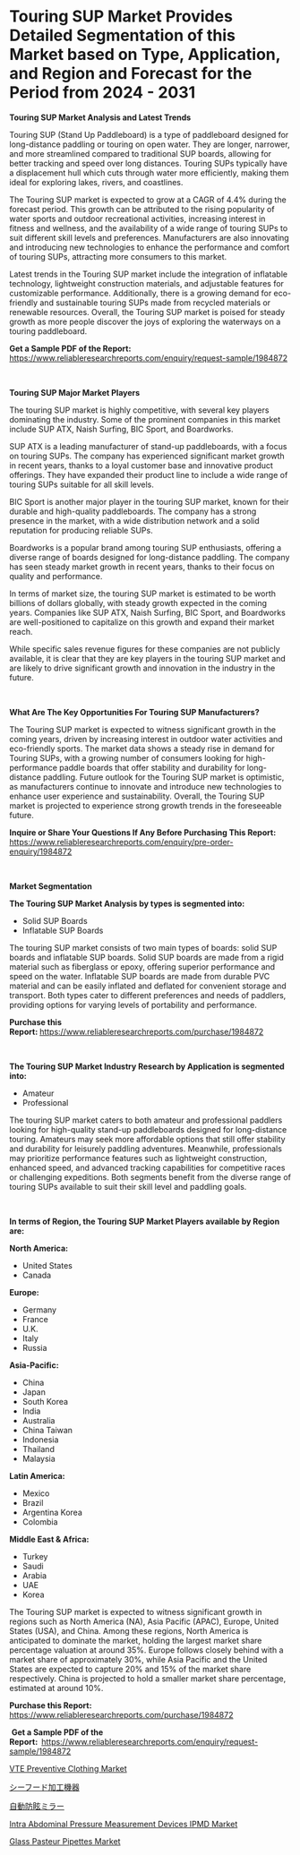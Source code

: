 <p><h1>Touring SUP Market Provides Detailed Segmentation of this Market based on Type, Application, and Region and Forecast for the Period from 2024 - 2031</h1></p><p><strong>Touring SUP Market Analysis and Latest Trends</strong></p>
<p><p>Touring SUP (Stand Up Paddleboard) is a type of paddleboard designed for long-distance paddling or touring on open water. They are longer, narrower, and more streamlined compared to traditional SUP boards, allowing for better tracking and speed over long distances. Touring SUPs typically have a displacement hull which cuts through water more efficiently, making them ideal for exploring lakes, rivers, and coastlines.</p><p>The Touring SUP market is expected to grow at a CAGR of 4.4% during the forecast period. This growth can be attributed to the rising popularity of water sports and outdoor recreational activities, increasing interest in fitness and wellness, and the availability of a wide range of touring SUPs to suit different skill levels and preferences. Manufacturers are also innovating and introducing new technologies to enhance the performance and comfort of touring SUPs, attracting more consumers to this market.</p><p>Latest trends in the Touring SUP market include the integration of inflatable technology, lightweight construction materials, and adjustable features for customizable performance. Additionally, there is a growing demand for eco-friendly and sustainable touring SUPs made from recycled materials or renewable resources. Overall, the Touring SUP market is poised for steady growth as more people discover the joys of exploring the waterways on a touring paddleboard.</p></p>
<p><strong>Get a Sample PDF of the Report:&nbsp;</strong> <a href="https://www.reliableresearchreports.com/enquiry/request-sample/1984872">https://www.reliableresearchreports.com/enquiry/request-sample/1984872</a></p>
<p>&nbsp;</p>
<p><strong>Touring SUP Major Market Players</strong></p>
<p><p>The touring SUP market is highly competitive, with several key players dominating the industry. Some of the prominent companies in this market include SUP ATX, Naish Surfing, BIC Sport, and Boardworks.</p><p>SUP ATX is a leading manufacturer of stand-up paddleboards, with a focus on touring SUPs. The company has experienced significant market growth in recent years, thanks to a loyal customer base and innovative product offerings. They have expanded their product line to include a wide range of touring SUPs suitable for all skill levels.</p><p>BIC Sport is another major player in the touring SUP market, known for their durable and high-quality paddleboards. The company has a strong presence in the market, with a wide distribution network and a solid reputation for producing reliable SUPs.</p><p>Boardworks is a popular brand among touring SUP enthusiasts, offering a diverse range of boards designed for long-distance paddling. The company has seen steady market growth in recent years, thanks to their focus on quality and performance.</p><p>In terms of market size, the touring SUP market is estimated to be worth billions of dollars globally, with steady growth expected in the coming years. Companies like SUP ATX, Naish Surfing, BIC Sport, and Boardworks are well-positioned to capitalize on this growth and expand their market reach.</p><p>While specific sales revenue figures for these companies are not publicly available, it is clear that they are key players in the touring SUP market and are likely to drive significant growth and innovation in the industry in the future.</p></p>
<p>&nbsp;</p>
<p><strong>What Are The Key Opportunities For Touring SUP Manufacturers?</strong></p>
<p><p>The Touring SUP market is expected to witness significant growth in the coming years, driven by increasing interest in outdoor water activities and eco-friendly sports. The market data shows a steady rise in demand for Touring SUPs, with a growing number of consumers looking for high-performance paddle boards that offer stability and durability for long-distance paddling. Future outlook for the Touring SUP market is optimistic, as manufacturers continue to innovate and introduce new technologies to enhance user experience and sustainability. Overall, the Touring SUP market is projected to experience strong growth trends in the foreseeable future.</p></p>
<p><strong>Inquire or Share Your Questions If Any Before Purchasing This Report:</strong> <a href="https://www.reliableresearchreports.com/enquiry/pre-order-enquiry/1984872">https://www.reliableresearchreports.com/enquiry/pre-order-enquiry/1984872</a></p>
<p>&nbsp;</p>
<p><strong>Market Segmentation</strong></p>
<p><strong>The Touring SUP Market Analysis by types is segmented into:</strong></p>
<p><ul><li>Solid SUP Boards</li><li>Inflatable SUP Boards</li></ul></p>
<p><p>The touring SUP market consists of two main types of boards: solid SUP boards and inflatable SUP boards. Solid SUP boards are made from a rigid material such as fiberglass or epoxy, offering superior performance and speed on the water. Inflatable SUP boards are made from durable PVC material and can be easily inflated and deflated for convenient storage and transport. Both types cater to different preferences and needs of paddlers, providing options for varying levels of portability and performance.</p></p>
<p><strong>Purchase this Report:&nbsp;</strong><a href="https://www.reliableresearchreports.com/purchase/1984872">https://www.reliableresearchreports.com/purchase/1984872</a></p>
<p>&nbsp;</p>
<p><strong>The Touring SUP Market Industry Research by Application is segmented into:</strong></p>
<p><ul><li>Amateur</li><li>Professional</li></ul></p>
<p><p>The touring SUP market caters to both amateur and professional paddlers looking for high-quality stand-up paddleboards designed for long-distance touring. Amateurs may seek more affordable options that still offer stability and durability for leisurely paddling adventures. Meanwhile, professionals may prioritize performance features such as lightweight construction, enhanced speed, and advanced tracking capabilities for competitive races or challenging expeditions. Both segments benefit from the diverse range of touring SUPs available to suit their skill level and paddling goals.</p></p>
<p>&nbsp;</p>
<p><strong>In terms of Region, the Touring SUP Market Players available by Region are:</strong></p>
<p>
    <p> <strong> North America: </strong>
        <ul>
            <li>United States</li>
            <li>Canada</li>
        </ul>
        </p> 
    <p> <strong> Europe: </strong>
        <ul>
            <li>Germany</li>
            <li>France</li>
            <li>U.K.</li>
            <li>Italy</li>
            <li>Russia</li>
        </ul>
        </p> 
    <p> <strong> Asia-Pacific: </strong>
        <ul>
            <li>China</li>
            <li>Japan</li>
            <li>South Korea</li>
            <li>India</li>
            <li>Australia</li>
            <li>China Taiwan</li>
            <li>Indonesia</li>
            <li>Thailand</li>
            <li>Malaysia</li>
        </ul>
        </p> 
    <p> <strong> Latin America: </strong>
        <ul>
            <li>Mexico</li>
            <li>Brazil</li>
            <li>Argentina Korea</li>
            <li>Colombia</li>
        </ul>
        </p> 
    <p> <strong> Middle East & Africa: </strong>
        <ul>
            <li>Turkey</li>
            <li>Saudi</li>
            <li>Arabia</li>
            <li>UAE</li>
            <li>Korea</li>
        </ul>
    </p>
    </p>
<p><p>The Touring SUP market is expected to witness significant growth in regions such as North America (NA), Asia Pacific (APAC), Europe, United States (USA), and China. Among these regions, North America is anticipated to dominate the market, holding the largest market share percentage valuation at around 35%. Europe follows closely behind with a market share of approximately 30%, while Asia Pacific and the United States are expected to capture 20% and 15% of the market share respectively. China is projected to hold a smaller market share percentage, estimated at around 10%.</p></p>
<p><strong>Purchase this Report: </strong><a href="https://www.reliableresearchreports.com/purchase/1984872">https://www.reliableresearchreports.com/purchase/1984872</a></p>
<p>&nbsp;<strong>Get a Sample PDF of the Report:&nbsp;&nbsp;</strong><a href="https://www.reliableresearchreports.com/enquiry/request-sample/1984872">https://www.reliableresearchreports.com/enquiry/request-sample/1984872</a></p>
<p><strong></strong></p>
<p><p><a href="https://issuu.com/reportprime-2/docs/vte-preventive-clothing-market-size-2030.pptx">VTE Preventive Clothing Market</a></p><p><a href="https://github.com/dzy793153605/Market-Research-Report-List-1/blob/main/54862094195.md">シーフード加工機器</a></p><p><a href="https://github.com/oafhukehf4709715/Market-Research-Report-List-1/blob/main/12987254194.md">自動防眩ミラー</a></p><p><a href="https://issuu.com/reportprime-2/docs/intra-abdominal-pressure-measuremen_a1a04cef7fd241">Intra Abdominal Pressure Measurement Devices IPMD Market</a></p><p><a href="https://github.com/jj19131/Market-Research-Report-List-1/blob/main/glass-pasteur-pipettes-market.md">Glass Pasteur Pipettes Market</a></p></p>